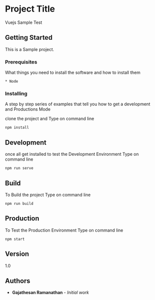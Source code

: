 # Project Title

Vuejs Sample Test

## Getting Started

This is a Sample project.

### Prerequisites

What things you need to install the software and how to install them

```
* Node
```

### Installing

A step by step series of examples that tell you how to get a development and Productions Mode

clone the project and Type on command line 

```
npm install

```

## Development

once all get installed to test the Development Environment Type on command line

```
npm run serve
```

## Build

To Build the project Type on command line

```
npm run build
```

## Production

To Test the Production Environment Type on command line

```
npm start
```

## Version

1.0

## Authors

* **Gajathesan Ramanathan** - *Initial work*
